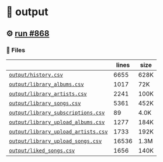 # 📝  output 

## ⚙️ [run #868](https://github.com/jwenerd/ytm-dl/actions/runs/8548847535)

### 📁 Files

|                                                                         |lines|size|
|-------------------------------------------------------------------------|-----|----|
|[`output/history.csv` ](output/history.csv)                              |6655 |628K|
|[`output/library_albums.csv` ](output/library_albums.csv)                |1017 |72K |
|[`output/library_artists.csv` ](output/library_artists.csv)              |2241 |100K|
|[`output/library_songs.csv` ](output/library_songs.csv)                  |5361 |452K|
|[`output/library_subscriptions.csv` ](output/library_subscriptions.csv)  |89   |4.0K|
|[`output/library_upload_albums.csv` ](output/library_upload_albums.csv)  |1277 |184K|
|[`output/library_upload_artists.csv` ](output/library_upload_artists.csv)|1733 |192K|
|[`output/library_upload_songs.csv` ](output/library_upload_songs.csv)    |16536|1.3M|
|[`output/liked_songs.csv` ](output/liked_songs.csv)                      |1656 |140K|